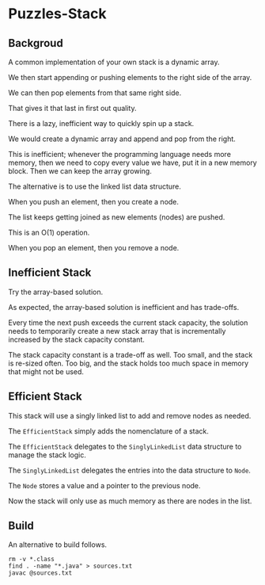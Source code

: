 # Puzzles-Stack

## Backgroud

A common implementation of your own stack is a dynamic array.

We then start appending or pushing elements to the right side of the array.

We can then pop elements from that same right side.

That gives it that last in first out quality.

There is a lazy, inefficient way to quickly spin up a stack.

We would create a dynamic array and append and pop from the right.

This is inefficient; whenever the programming language needs more memory,
then we need to copy every value we have, put it in a new memory block.
Then we can keep the array growing.

The alternative is to use the linked list data structure.

When you push an element, then you create a node.

The list keeps getting joined as new elements (nodes) are pushed.

This is an O(1) operation.

When you pop an element, then you remove a node.

## Inefficient Stack

Try the array-based solution.

As expected, the array-based solution is inefficient and has trade-offs.

Every time the next push exceeds the current stack capacity,
the solution needs to temporarily create a new stack array
that is incrementally increased by the stack capacity constant.

The stack capacity constant is a trade-off as well.
Too small, and the stack is re-sized often.
Too big, and the stack holds too much space in memory that might not be used.

## Efficient Stack

This stack will use a singly linked list to add and remove nodes as needed.

The `EfficientStack` simply adds the nomenclature of a stack.

The `EfficientStack` delegates to the `SinglyLinkedList` data structure
to manage the stack logic.

The `SinglyLinkedList` delegates the entries into the data structure to `Node`.

The `Node` stores a value and a pointer to the previous node.

Now the stack will only use as much memory as there are nodes in the list.

## Build

An alternative to build follows.

```
rm -v *.class
find . -name "*.java" > sources.txt
javac @sources.txt
```
